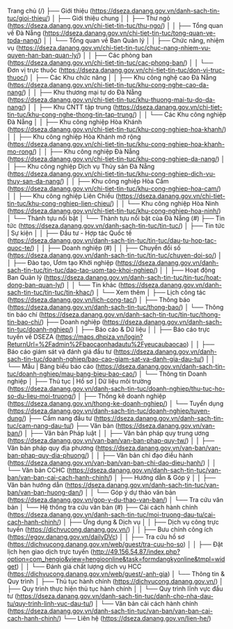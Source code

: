 Trang chủ (/)
    ├── Giới thiệu (https://dseza.danang.gov.vn/danh-sach-tin-tuc/gioi-thieu/)
    │   ├── Giới thiệu chung
    │   │   ├── Thư ngỏ (https://dseza.danang.gov.vn/chi-tiet-tin-tuc/thu-ngo/)
    │   │   ├── Tổng quan về Đà Nẵng (https://dseza.danang.gov.vn/chi-tiet-tin-tuc/tong-quan-ve-tpda-nang/)
    │   │   └── Tổng quan về Ban Quản lý
    │   │       ├── Chức năng, nhiệm vụ (https://dseza.danang.gov.vn/chi-tiet-tin-tuc/chuc-nang-nhiem-vu-quyen-han-ban-quan-ly/)
    │   │       ├── Các phòng ban (https://dseza.danang.gov.vn/chi-tiet-tin-tuc/cac-phong-ban/)
    │   │       └── Đơn vị trực thuộc (https://dseza.danang.gov.vn/chi-tiet-tin-tuc/don-vi-truc-thuoc/)
    │   ├── Các Khu chức năng
    │   │   ├── Khu công nghệ cao Đà Nẵng (https://dseza.danang.gov.vn/chi-tiet-tin-tuc/khu-cong-nghe-cao-da-nang/)
    │   │   ├── Khu thương mại tự do Đà Nẵng (https://dseza.danang.gov.vn/chi-tiet-tin-tuc/khu-thuong-mai-tu-do-da-nang/)
    │   │   ├── Khu CNTT tập trung (https://dseza.danang.gov.vn/chi-tiet-tin-tuc/khu-cong-nghe-thong-tin-tap-trung/)
    │   │   └── Các Khu công nghiệp Đà Nẵng
    │   │       ├── Khu công nghiệp Hòa Khánh (https://dseza.danang.gov.vn/chi-tiet-tin-tuc/khu-cong-nghiep-hoa-khanh/)
    │   │       ├── Khu công nghiệp Hòa Khánh mở rộng (https://dseza.danang.gov.vn/chi-tiet-tin-tuc/khu-cong-nghiep-hoa-khanh-mo-rong/)
    │   │       ├── Khu công nghiệp Đà Nẵng (https://dseza.danang.gov.vn/chi-tiet-tin-tuc/khu-cong-nghiep-da-nang/)
    │   │       ├── Khu công nghiệp Dịch vụ Thủy sản Đà Nẵng (https://dseza.danang.gov.vn/chi-tiet-tin-tuc/khu-cong-nghiep-dich-vu-thuy-san-da-nang/)
    │   │       ├── Khu công nghiệp Hòa Cầm (https://dseza.danang.gov.vn/chi-tiet-tin-tuc/khu-cong-nghiep-hoa-cam/)
    │   │       ├── Khu công nghiệp Liên Chiểu (https://dseza.danang.gov.vn/chi-tiet-tin-tuc/khu-cong-nghiep-lien-chieu/)
    │   │       └── Khu công nghiệp Hòa Ninh (https://dseza.danang.gov.vn/chi-tiet-tin-tuc/khu-cong-nghiep-hoa-ninh/)
    │   └── Thành tựu nổi bật
    │       └── Thành tựu nổi bật của Đà Nẵng (#)
    ├── Tin tức (https://dseza.danang.gov.vn/danh-sach-tin-tuc/tin-tuc/)
    │   ├── Tin tức | Sự kiện
    │   │   ├── Đầu tư - Hợp tác Quốc tế (https://dseza.danang.gov.vn/danh-sach-tin-tuc/tin-tuc/dau-tu-hop-tac-quoc-te/)
    │   │   ├── Doanh nghiệp (#)
    │   │   ├── Chuyển đổi số (https://dseza.danang.gov.vn/danh-sach-tin-tuc/tin-tuc/chuyen-doi-so/)
    │   │   ├── Đào tạo, Ươm tạo Khởi nghiệp (https://dseza.danang.gov.vn/danh-sach-tin-tuc/tin-tuc/dao-tao-uom-tao-khoi-nghiep/)
    │   │   ├── Hoạt động Ban Quản lý (https://dseza.danang.gov.vn/danh-sach-tin-tuc/tin-tuc/hoat-dong-ban-quan-ly/)
    │   │   └── Tin khác (https://dseza.danang.gov.vn/danh-sach-tin-tuc/tin-tuc/tin-khac/)
    │   └── Xem thêm
    │       ├── Lịch công tác (https://dseza.danang.gov.vn/lich-cong-tac/)
    │       ├── Thông báo (https://dseza.danang.gov.vn/danh-sach-tin-tuc/thong-bao/)
    │       └── Thông tin báo chí (https://dseza.danang.gov.vn/danh-sach-tin-tuc/tin-tuc/thong-tin-bao-chi/)
    ├── Doanh nghiệp (https://dseza.danang.gov.vn/danh-sach-tin-tuc/doanh-nghiep/)
    │   ├── Báo cáo & Dữ liệu
    │   │   ├── Báo cáo trực tuyến về DSEZA (https://maps.dhpiza.vn/login?ReturnUrl=%2Fadmin%2Fbaocaonhadautu%2Fyeucaubaocao)
    │   │   ├── Báo cáo giám sát và đánh giá đầu tư (https://dseza.danang.gov.vn/danh-sach-tin-tuc/doanh-nghiep/bao-cao-giam-sat-va-danh-gia-dau-tu/)
    │   │   └── Mẫu | Bảng biểu báo cáo (https://dseza.danang.gov.vn/danh-sach-tin-tuc/doanh-nghiep/mau-bang-bieu-bao-cao/)
    │   └── Thông tin Doanh nghiệp
    │       ├── Thủ tục | Hồ sơ | Dữ liệu môi trường (https://dseza.danang.gov.vn/danh-sach-tin-tuc/doanh-nghiep/thu-tuc-ho-so-du-lieu-moi-truong/)
    │       ├── Thống kê doanh nghiệp (https://dseza.danang.gov.vn/thong-ke-doanh-nghiep/)
    │       └── Tuyển dụng (https://dseza.danang.gov.vn/danh-sach-tin-tuc/doanh-nghiep/tuyen-dung/)
    ├── Cẩm nang đầu tư (https://dseza.danang.gov.vn/danh-sach-tin-tuc/cam-nang-dau-tu/)
    ├── Văn bản (https://dseza.danang.gov.vn/van-ban/)
    │   ├── Văn bản Pháp luật
    │   │   ├── Văn bản pháp quy trung ương (https://dseza.danang.gov.vn/van-ban/van-ban-phap-quy-tw/)
    │   │   ├── Văn bản pháp quy địa phương (https://dseza.danang.gov.vn/van-ban/van-ban-phap-quy-dia-phuong/)
    │   │   ├── Văn bản chỉ đạo điều hành (https://dseza.danang.gov.vn/van-ban/van-ban-chi-dao-dieu-hanh/)
    │   │   └── Văn bản CCHC (https://dseza.danang.gov.vn/danh-sach-tin-tuc/van-ban/van-ban-cai-cach-hanh-chinh/)
    │   ├── Hướng dẫn & Góp ý
    │   │   ├── Văn bản hướng dẫn (https://dseza.danang.gov.vn/danh-sach-tin-tuc/van-ban/van-ban-huong-dan/)
    │   │   └── Góp ý dự thảo văn bản (https://dseza.danang.gov.vn/gop-y-du-thao-van-ban/)
    │   └── Tra cứu văn bản
    │       └── Hệ thống tra cứu văn bản (#)
    ├── Cải cách hành chính (https://dseza.danang.gov.vn/danh-sach-tin-tuc/moi-truong-dau-tu/cai-cach-hanh-chinh/)
    │   ├── Ứng dụng & Dịch vụ
    │   │   ├── Dịch vụ công trực tuyến (https://dichvucong.danang.gov.vn/)
    │   │   ├── Bưu chính công ích (https://egov.danang.gov.vn/dailyDVc)
    │   │   ├── Tra cứu hồ sơ (https://dichvucong.danang.gov.vn/web/guest/tra-cuu-ho-so)
    │   │   ├── Đặt lịch hẹn giao dịch trực tuyến (http://49.156.54.87/index.php?option=com_hengio&view=hengioonline&task=formdangkyonline&tmpl=widget)
    │   │   └── Đánh giá chất lượng dịch vụ HCC (https://dichvucong.danang.gov.vn/web/guest/-anh-gia)
    │   └── Thông tin & Quy trình
    │       ├── Thủ tục hành chính (https://dichvucong.danang.gov.vn/)
    │       ├── Quy trình thực hiện thủ tục hành chính
    │       │   └── Quy trình lĩnh vực đầu tư (https://dseza.danang.gov.vn/danh-sach-tin-tuc/danh-cho-nha-dau-tu/quy-trinh-linh-vuc-dau-tu/)
    │       └── Văn bản cải cách hành chính (https://dseza.danang.gov.vn/danh-sach-tin-tuc/van-ban/van-ban-cai-cach-hanh-chinh/)
    └── Liên hệ (https://dseza.danang.gov.vn/lien-he/)
